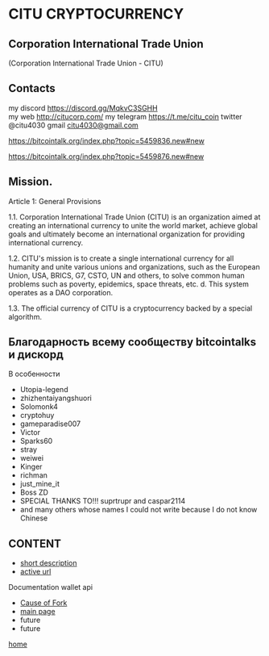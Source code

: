 # CITU CRYPTOCURRENCY

## Corporation International Trade Union

(Corporation International Trade Union - CITU)

## Contacts

my discord https://discord.gg/MqkvC3SGHH  
my web http://citucorp.com/
my telegram https://t.me/citu_coin
twitter @citu4030
gmail
citu4030@gmail.com

https://bitcointalk.org/index.php?topic=5459836.new#new

https://bitcointalk.org/index.php?topic=5459876.new#new


## Mission.
Article 1: General Provisions

1.1. Corporation International Trade Union (CITU) is an organization aimed at creating an international currency to unite the world market, achieve global goals and ultimately become an international organization for providing international currency.

1.2. CITU's mission is to create a single international currency for all humanity and unite various unions and organizations, such as the European Union, USA, BRICS, G7, CSTO, UN and others, to solve common human problems such as poverty, epidemics, space threats, etc. d. This system operates as a DAO corporation.

1.3. The official currency of CITU is a cryptocurrency backed by a special algorithm.

## Благодарность всему сообществу bitcointalks и дискорд

В особенности

- Utopia-legend
- zhizhentaiyangshuori
- Solomonk4
- cryptohuy
- gameparadise007
- Victor
- Sparks60
- stray
- weiwei
- Kinger
- richman
- just_mine_it
- Boss ZD
- SPECIAL THANKS TO!!! suprtrupr and caspar2114
- and many others whose names I could not write because I do not know Chinese

## CONTENT


- [short description](../documentationEng/preambleEng.md)
- [active url](../documentationEng/active-urlEng.md)


[//]: # (- [create fraction]&#40;../documentationEng/create-fractionEng.md&#41;)

   

Documentation wallet api
- [Cause of Fork](../documentationEng/afterFork.md)
- [main page](../documentationEng/documentation-api-wallet.md)
- future
- future

[home](../readme.md)
